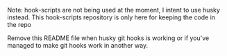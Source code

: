 Note: hook-scripts are not being used at the moment, I intent to use husky instead.
This hook-scripts repository is only here for keeping the code in the repo

Remove this README file when husky git hooks is working or if you've managed to make git hooks work in another way.
